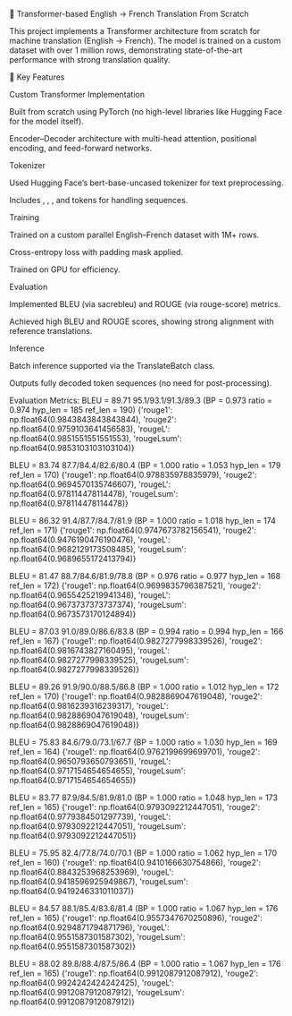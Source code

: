 📝 Transformer-based English → French Translation From Scratch

This project implements a Transformer architecture from scratch for machine translation (English → French). The model is trained on a custom dataset with over 1 million rows, demonstrating state-of-the-art performance with strong translation quality.

🚀 Key Features

  Custom Transformer Implementation
  
  Built from scratch using PyTorch (no high-level libraries like Hugging Face for the model itself).
  
  Encoder–Decoder architecture with multi-head attention, positional encoding, and feed-forward networks.
  
  Tokenizer
  
  Used Hugging Face’s bert-base-uncased tokenizer for text preprocessing.
  
  Includes <SOS>, <EOS>, <PAD>, and <UNK> tokens for handling sequences.
  
  Training
  
  Trained on a custom parallel English–French dataset with 1M+ rows.
  
  Cross-entropy loss with padding mask applied.
  
  Trained on GPU for efficiency.
  
  Evaluation
  
  Implemented BLEU (via sacrebleu) and ROUGE (via rouge-score) metrics.
  
  Achieved high BLEU and ROUGE scores, showing strong alignment with reference translations.
  
  Inference
  
  Batch inference supported via the TranslateBatch class.
  
  Outputs fully decoded token sequences (no need for post-processing).


Evaluation Metrics:
BLEU = 89.71 95.1/93.1/91.3/89.3 (BP = 0.973 ratio = 0.974 hyp_len = 185 ref_len = 190)
{'rouge1': np.float64(0.9843843843843844), 'rouge2': np.float64(0.9759103641456583), 'rougeL': np.float64(0.9851551551551553), 'rougeLsum': np.float64(0.9853103103103104)}
 
BLEU = 83.74 87.7/84.4/82.6/80.4 (BP = 1.000 ratio = 1.053 hyp_len = 179 ref_len = 170)
{'rouge1': np.float64(0.978835978835979), 'rouge2': np.float64(0.9694570135746607), 'rougeL': np.float64(0.978114478114478), 'rougeLsum': np.float64(0.978114478114478)}
 
BLEU = 86.32 91.4/87.7/84.7/81.9 (BP = 1.000 ratio = 1.018 hyp_len = 174 ref_len = 171)
{'rouge1': np.float64(0.9747673782156541), 'rouge2': np.float64(0.9476190476190476), 'rougeL': np.float64(0.9682129173508485), 'rougeLsum': np.float64(0.9689655172413794)}

BLEU = 81.47 88.7/84.6/81.9/78.8 (BP = 0.976 ratio = 0.977 hyp_len = 168 ref_len = 172)
{'rouge1': np.float64(0.9699835796387521), 'rouge2': np.float64(0.9655425219941348), 'rougeL': np.float64(0.9673737373737374), 'rougeLsum': np.float64(0.9673573170124894)}

BLEU = 87.03 91.0/89.0/86.6/83.8 (BP = 0.994 ratio = 0.994 hyp_len = 166 ref_len = 167)
{'rouge1': np.float64(0.9827277998339526), 'rouge2': np.float64(0.9816743827160495), 'rougeL': np.float64(0.9827277998339525), 'rougeLsum': np.float64(0.9827277998339526)}

BLEU = 89.26 91.9/90.0/88.5/86.8 (BP = 1.000 ratio = 1.012 hyp_len = 172 ref_len = 170)
{'rouge1': np.float64(0.9828869047619048), 'rouge2': np.float64(0.9816239316239317), 'rougeL': np.float64(0.9828869047619048), 'rougeLsum': np.float64(0.9828869047619048)}

BLEU = 75.83 84.6/79.0/73.1/67.7 (BP = 1.000 ratio = 1.030 hyp_len = 169 ref_len = 164)
{'rouge1': np.float64(0.9762199699699701), 'rouge2': np.float64(0.9650793650793651), 'rougeL': np.float64(0.9717154654654655), 'rougeLsum': np.float64(0.9717154654654655)}

BLEU = 83.77 87.9/84.5/81.9/81.0 (BP = 1.000 ratio = 1.048 hyp_len = 173 ref_len = 165)
{'rouge1': np.float64(0.9793092212447051), 'rouge2': np.float64(0.9779384501297739), 'rougeL': np.float64(0.9793092212447051), 'rougeLsum': np.float64(0.9793092212447051)}

BLEU = 75.95 82.4/77.8/74.0/70.1 (BP = 1.000 ratio = 1.062 hyp_len = 170 ref_len = 160)
{'rouge1': np.float64(0.9410166630754866), 'rouge2': np.float64(0.8843253968253969), 'rougeL': np.float64(0.9418596925949867), 'rougeLsum': np.float64(0.9419246331011037)}

BLEU = 84.57 88.1/85.4/83.6/81.4 (BP = 1.000 ratio = 1.067 hyp_len = 176 ref_len = 165)
{'rouge1': np.float64(0.9557347670250896), 'rouge2': np.float64(0.9294871794871796), 'rougeL': np.float64(0.9551587301587302), 'rougeLsum': np.float64(0.9551587301587302)}

BLEU = 88.02 89.8/88.4/87.5/86.4 (BP = 1.000 ratio = 1.067 hyp_len = 176 ref_len = 165)
{'rouge1': np.float64(0.9912087912087912), 'rouge2': np.float64(0.9924242424242425), 'rougeL': np.float64(0.9912087912087912), 'rougeLsum': np.float64(0.9912087912087912)}
